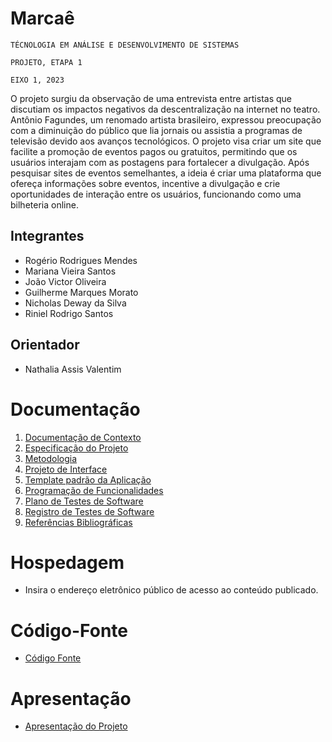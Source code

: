 # Marcaê

`TÉCNOLOGIA EM ANÁLISE E DESENVOLVIMENTO DE SISTEMAS`

`PROJETO, ETAPA 1`

`EIXO 1, 2023`

O projeto surgiu da observação de uma entrevista entre artistas que discutiam os impactos negativos da descentralização na internet no teatro. Antônio Fagundes, um renomado artista brasileiro, expressou preocupação com a diminuição do público que lia jornais ou assistia a programas de televisão devido aos avanços tecnológicos. 
O projeto visa criar um site que facilite a promoção de eventos pagos ou gratuitos, permitindo que os usuários interajam com as postagens para fortalecer a divulgação. Após pesquisar sites de eventos semelhantes, a ideia é criar uma plataforma que ofereça informações sobre eventos, incentive a divulgação e crie oportunidades de interação entre os usuários, funcionando como uma bilheteria online.

## Integrantes

* Rogério Rodrigues Mendes
* Mariana Vieira Santos
* João Victor Oliveira 
* Guilherme Marques Morato
* Nicholas Deway da Silva
* Riniel Rodrigo Santos

## Orientador

* Nathalia Assis Valentim

# Documentação

<ol>
<li><a href="documentos/01-Documentação de Contexto.md"> Documentação de Contexto</a></li>
<li><a href="documentos/02-Especificação do Projeto.md"> Especificação do Projeto</a></li>
<li><a href="documentos/03-Metodologia.md"> Metodologia</a></li>
<li><a href="documentos/04-Projeto de Interface.md"> Projeto de Interface</a></li>
<li><a href="documentos/05-Template padrão da Aplicação.md"> Template padrão da Aplicação</a></li>
<li><a href="documentos/06-Programação de Funcionalidades.md"> Programação de Funcionalidades</a></li>
<li><a href="documentos/07-Plano de Testes de Software.md"> Plano de Testes de Software</a></li>
<li><a href="documentos/08-Registro de Testes de Software.md"> Registro de Testes de Software</a></li>
<li><a href="documentos/09-Referências.md"> Referências Bibliográficas</a></li>
</ol>

# Hospedagem

* Insira o endereço eletrônico público de acesso ao conteúdo publicado. 

# Código-Fonte

* <a href="codigo-fonte/README.md">Código Fonte</a>

# Apresentação

* <a href="apresentacao/README.md">Apresentação do Projeto</a>

